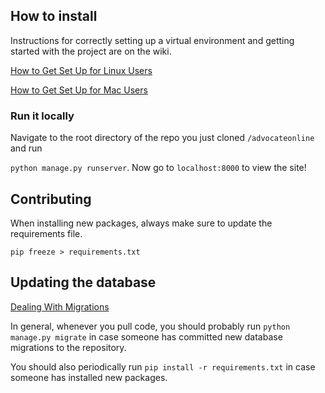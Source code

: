 ## How to install 

Instructions for correctly setting up a virtual environment and getting started with the project are on the wiki. 

[How to Get Set Up for Linux Users](https://github.com/harvardadvocate/advocateonline/wiki/How-to-Get-Set-Up-(Linux))

[How to Get Set Up for Mac Users](https://github.com/harvardadvocate/advocateonline/wiki/How-to-Get-Set-Up-(Mac))

### Run it locally
Navigate to the root directory of the repo you just cloned ```/advocateonline``` and run

```python manage.py runserver```. Now go to ```localhost:8000``` to view the site!

## Contributing

When installing new packages, always make sure to update the requirements file.
```
pip freeze > requirements.txt
```

## Updating the database
[Dealing With Migrations](https://github.com/harvardadvocate/advocateonline/wiki/Dealing-with-Migrations)

In general, whenever you pull code, you should probably run ```python manage.py migrate``` in case someone has committed new database migrations to the repository.

You should also periodically run ```pip install -r requirements.txt``` in case someone has installed new packages. 

